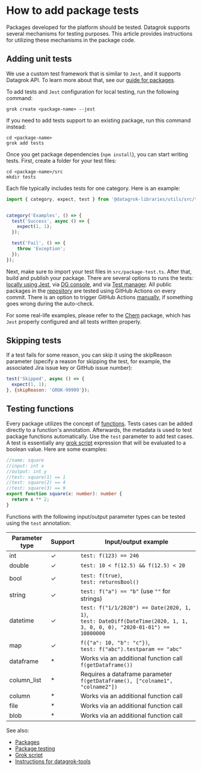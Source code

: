 <!-- TITLE: Add package tests -->

# How to add package tests

Packages developed for the platform should be tested. Datagrok supports several
mechanisms for testing purposes. This article provides instructions for
utilizing these mechanisms in the package code.

## Adding unit tests

We use a custom test framework that is similar to `Jest`, and it supports
Datagrok API. To learn more about that, see our [guide for
packages](https://github.com/datagrok-ai/public/blob/master/packages/GUIDE.MD#tests).

To add tests and `Jest` configuration for local testing, run the following
command:

```shell
grok create <package-name> --jest
```

If you need to add tests support to an existing package, run this command
instead:

```shell
cd <package-name>
grok add tests
```

Once you get package dependencies (`npm install`), you can start writing tests.
First, create a folder for your test files:

```shell
cd <package-name>/src
mkdir tests
```

Each file typically includes tests for one category. Here is an example:

```js
import { category, expect, test } from '@datagrok-libraries/utils/src/test';


category('Examples', () => {
  test('Success', async () => {
    expect(1, 1);
  });

  test('Fail', () => {
    throw 'Exception';
  });
});
```

Next, make sure to import your test files in `src/package-test.ts`. After that,
build and publish your package. There are several options to runs the tests:
[locally using Jest](test-packages.md#local-testing), via [DG
console](test-packages.md#running-tests-in-the-console), and via [Test
manager](test-packages.md#test-manager). All public packages in the
[repository](../../collaborate/public-repository.md) are tested using GitHub
Actions on every commit. There is an option to trigger GitHub Actions
[manually](test-packages.md#trigger-github-actions-manually), if something goes
wrong during the auto-check.

For some real-life examples, please refer to the
[Chem](https://github.com/datagrok-ai/public/tree/master/packages/Chem) package,
which has `Jest` properly configured and all tests written properly.

## Skipping tests

If a test fails for some reason, you can skip it using the skipReason parameter
(specify a reason for skipping the test, for example,
the associated Jira issue key or GitHub issue number):

```js
test('Skipped', async () => {
  expect(1, 1);
}, {skipReason: 'GROK-99999'});
```

## Testing functions

Every package utilizes the concept of [functions](../../datagrok/functions/function.md).
Tests cases can be added directly to a function's annotation. Afterwards, the metadata
is used to test package functions automatically. Use the `test` parameter to add
test cases. A test is essentially any [grok script](../../datagrok/grok-script.md)
expression that will be evaluated to a boolean value. Here are some examples:

```ts
//name: square
//input: int x
//output: int y
//test: square(1) == 1
//test: square(2) == 4
//test: square(3) == 9
export function square(x: number): number {
  return x ** 2;
}
```

Functions with the following input/output parameter types can be tested using
the `test` annotation:

| Parameter type | Support | Input/output example                         |
|----------------|---------|----------------------------------------------|
| int            | &check; | `test: f(123) == 246`                        |
| double         | &check; | `test: 10 < f(12.5) && f(12.5) < 20`         |
| bool           | &check; | `test: f(true)`,<br>`test: returnsBool()`    |
| string         | &check; | `test: f("a") == "b"` (use `""` for strings) |
| datetime       | &check; | `test: f("1/1/2020") == Date(2020, 1, 1)`,<br>`test: DateDiff(DateTime(2020, 1, 1, 3, 0, 0, 0), "2020-01-01") == 10800000` |
| map            | &check; | `f({"a": 10, "b": "c"})`,<br>`test: f("abc").testparam == "abc"` |
| dataframe      | * | Works via an additional function call<br>`f(getDataframe())` |
| column_list    | * | Requires a dataframe parameter<br>`f(getDataframe(), ["colname1", "colname2"])`|
| column         | * | Works via an additional function call |
| file           | * | Works via an additional function call |
| blob           | * | Works via an additional function call |

See also:

- [Packages](../develop.md#packages)
- [Package testing](test-packages.md)
- [Grok script](../../datagrok/grok-script.md)
- [Instructions for datagrok-tools](https://github.com/datagrok-ai/public/tree/master/tools#datagrok-tools)
